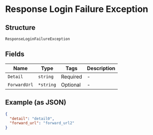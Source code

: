 
# Response Login Failure Exception

## Structure

`ResponseLoginFailureException`

## Fields

| Name | Type | Tags | Description |
|  --- | --- | --- | --- |
| `Detail` | `string` | Required | - |
| `ForwardUrl` | `*string` | Optional | - |

## Example (as JSON)

```json
{
  "detail": "detail0",
  "forward_url": "forward_url2"
}
```

